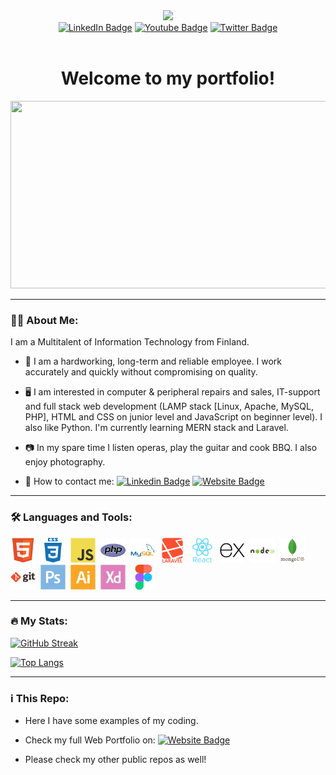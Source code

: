 <div id="header" align="center">
  <img src="https://lankamaa.fi/niko/images/face.png" width="150"/>
<div id="badges">
  <a href="https://www.linkedin.com/in/n1en1k"><img src="https://img.shields.io/badge/LinkedIn-blue?style=for-the-badge&logo=linkedin&logoColor=white" alt="LinkedIn Badge"/></a>
  <a href="https://www.instagram.com/n1en1k/"><img src="https://img.shields.io/badge/Instagram-red?style=for-the-badge&logo=instagram&logoColor=white" alt="Youtube Badge"/></a>
  <a href="https://twitter.com/n1en1k"><img src="https://img.shields.io/badge/X-black?style=for-the-badge&logo=x&logoColor=white" alt="Twitter Badge"/></a>
</div>
<img src="https://komarev.com/ghpvc/?username=n1en1k&style=flat-square&color=blue&base=100" alt=""/>

<h1>Welcome to my portfolio!</h1>
</div>

<div align="center">
  <img src="https://lankamaa.fi/niko/imgs/valokuvat-12-thumb.jpg" width="600" height="300" />
</div>


---

### :man_technologist: About Me:

I am a Multitalent of Information Technology from Finland.

- :person_in_tuxedo: I am a hardworking, long-term and reliable employee. I work accurately and quickly without compromising on quality.

- :desktop_computer: I am interested in computer & peripheral repairs and sales, IT-support and full stack web development (LAMP stack [Linux, Apache, MySQL, PHP], HTML and CSS on junior level and JavaScript on beginner level). I also like Python. I'm currently learning MERN stack and Laravel.

- :camera: In my spare time I listen operas, play the guitar and cook BBQ. I also enjoy photography.

- :email: How to contact me: [![Linkedin Badge](https://img.shields.io/badge/-n1en1k-blue?style=flat&logo=Linkedin&logoColor=white)](https://www.linkedin.com/in/n1en1k) [![Website Badge](https://img.shields.io/badge/-WebPortfolio-green?style=flat&logoColor=white)](https://lankamaa.fi/niko/#yhteydenotto)


---

### :hammer_and_wrench: Languages and Tools:

<div>
  <img src="https://github.com/devicons/devicon/blob/master/icons/html5/html5-original.svg" title="HTML5" alt="HTML" width="40" height="40"/>&nbsp;
  <img src="https://github.com/devicons/devicon/blob/master/icons/css3/css3-plain-wordmark.svg"  title="CSS3" alt="CSS" width="40" height="40"/>&nbsp;
  <img src="https://github.com/devicons/devicon/blob/master/icons/javascript/javascript-original.svg" title="JavaScript" alt="JavaScript" width="40" height="40"/>&nbsp;
  <img src="https://github.com/devicons/devicon/blob/master/icons/php/php-original.svg" title="PHP" alt="PHP" width="40" height="40"/>&nbsp;
  <img src="https://github.com/devicons/devicon/blob/master/icons/mysql/mysql-original-wordmark.svg" title="MySQL"  alt="MySQL" width="40" height="40"/>&nbsp;
  <img src="https://github.com/devicons/devicon/blob/master/icons/laravel/laravel-plain-wordmark.svg" title="Laravel" alt="Laravel" width="40" height="40"/>&nbsp;
  <img src="https://github.com/devicons/devicon/blob/master/icons/react/react-original-wordmark.svg" title="React" alt="React" width="40" height="40"/>&nbsp;
  <img src="https://github.com/devicons/devicon/blob/master/icons/express/express-original.svg" title="Express" alt="Express" width="40" height="40"/>&nbsp;
  <img src="https://github.com/devicons/devicon/blob/master/icons/nodejs/nodejs-original-wordmark.svg" title="NodeJS" alt="NodeJS" width="40" height="40"/>&nbsp;
  <img src="https://github.com/devicons/devicon/blob/master/icons/mongodb/mongodb-original-wordmark.svg" title="MongoDB" alt="MongoDB" width="40" height="40"/>&nbsp;
  <img src="https://github.com/devicons/devicon/blob/master/icons/git/git-original-wordmark.svg" title="Git" alt="Git" width="40" height="40"/>&nbsp;
  <img src="https://github.com/devicons/devicon/blob/master/icons/photoshop/photoshop-plain.svg" title="Photoshop" alt="Photoshop" width="40" height="40"/>&nbsp;
  <img src="https://github.com/devicons/devicon/blob/master/icons/illustrator/illustrator-plain.svg" title="Illustrator" alt="Illustrator" width="40" height="40"/>&nbsp;
  <img src="https://github.com/devicons/devicon/blob/master/icons/xd/xd-plain.svg" title="Xd" alt="Xd" width="40" height="40"/>&nbsp;
  <img src="https://github.com/devicons/devicon/blob/master/icons/figma/figma-original.svg" title="Figma" alt="Figma" width="40" height="40"/>
</div>


---

### :fire: My Stats:

[![GitHub Streak](http://github-readme-streak-stats.herokuapp.com?user=n1en1k&theme=dark&background=000000)](https://git.io/streak-stats)

[![Top Langs](https://github-readme-stats.vercel.app/api/top-langs/?username=n1en1k&layout=compact&theme=vision-friendly-dark)](https://github.com/anuraghazra/github-readme-stats)


---

### :information_source: This Repo:

- Here I have some examples of my coding.

- Check my full Web Portfolio on: [![Website Badge](https://img.shields.io/badge/-WebPortfolio-green?style=flat&logoColor=white)](https://lankamaa.fi/niko/)

- Please check my other public repos as well!

